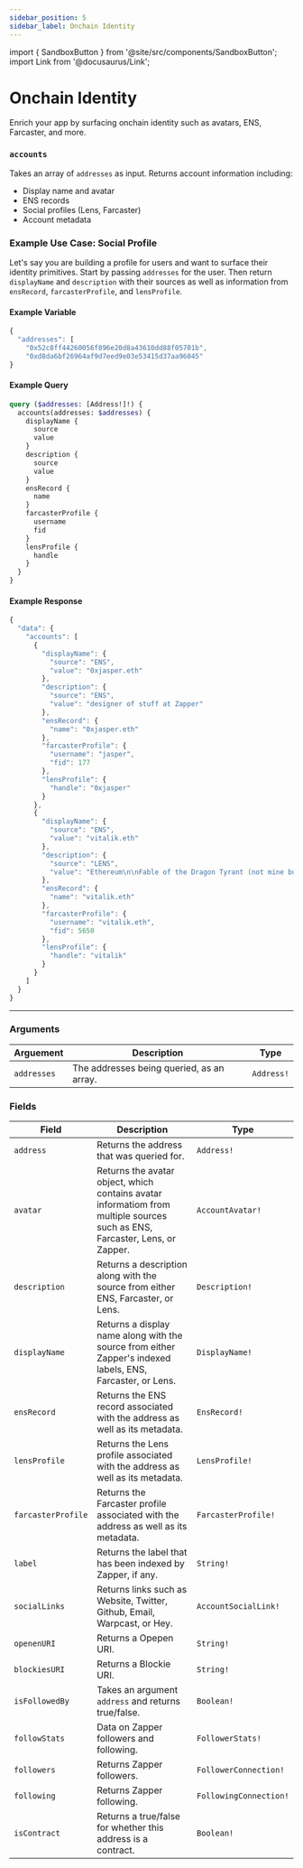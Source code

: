 ```yaml
---
sidebar_position: 5
sidebar_label: Onchain Identity
---
```


import { SandboxButton } from '@site/src/components/SandboxButton';
import Link from '@docusaurus/Link';

# Onchain Identity

Enrich your app by surfacing onchain identity such as avatars, ENS, Farcaster, and more.

### `accounts`

Takes an array of `addresses` as input. Returns account information including:

- Display name and avatar
- ENS records
- Social profiles (Lens, Farcaster)
- Account metadata

### Example Use Case: Social Profile

Let's say you are building a profile for users and want to surface their identity primitives. Start by passing `addresses` for the user. Then return `displayName` and `description` with their sources as well as information from `ensRecord`, `farcasterProfile`, and `lensProfile`.

#### Example Variable

```js
{
  "addresses": [
    "0x52c8ff44260056f896e20d8a43610dd88f05701b",
    "0xd8da6bf26964af9d7eed9e03e53415d37aa96045"
}
```

#### Example Query

```graphql
query ($addresses: [Address!]!) {
  accounts(addresses: $addresses) {
    displayName {
      source
      value
    }
    description {
      source
      value
    }
    ensRecord {
      name
    }
    farcasterProfile {
      username
      fid
    }
    lensProfile {
      handle
    }
  }
}
```

#### Example Response

```js
{
  "data": {
    "accounts": [
      {
        "displayName": {
          "source": "ENS",
          "value": "0xjasper.eth"
        },
        "description": {
          "source": "ENS",
          "value": "designer of stuff at Zapper"
        },
        "ensRecord": {
          "name": "0xjasper.eth"
        },
        "farcasterProfile": {
          "username": "jasper",
          "fid": 177
        },
        "lensProfile": {
          "handle": "0xjasper"
        }
      },
      {
        "displayName": {
          "source": "ENS",
          "value": "vitalik.eth"
        },
        "description": {
          "source": "LENS",
          "value": "Ethereum\n\nFable of the Dragon Tyrant (not mine but it's important): https://www.youtube.com/watch?v=cZYNADOHhVY\n\nAbolish daylight savings time and leap seconds"
        },
        "ensRecord": {
          "name": "vitalik.eth"
        },
        "farcasterProfile": {
          "username": "vitalik.eth",
          "fid": 5650
        },
        "lensProfile": {
          "handle": "vitalik"
        }
      }
    ]
  }
}

```

<SandboxButton/>

---

### Arguments

| Arguement   | Description                               | Type       |
| ----------- | ----------------------------------------- | ---------- |
| `addresses` | The addresses being queried, as an array. | `Address!` |

### Fields

| Field              | Description                                                                                                                 | Type                   |
| ------------------ | --------------------------------------------------------------------------------------------------------------------------- | ---------------------- |
| `address`          | Returns the address that was queried for.                                                                                   | `Address!`             |
| `avatar`           | Returns the avatar object, which contains avatar informatiom from multiple sources such as ENS, Farcaster, Lens, or Zapper. | `AccountAvatar!`       |
| `description`      | Returns a description along with the source from either ENS, Farcaster, or Lens.                                            | `Description!`         |
| `displayName`      | Returns a display name along with the source from either Zapper's indexed labels, ENS, Farcaster, or Lens.                  | `DisplayName!`         |
| `ensRecord`        | Returns the ENS record associated with the address as well as its metadata.                                                 | `EnsRecord!`           |
| `lensProfile`      | Returns the Lens profile associated with the address as well as its metadata.                                               | `LensProfile!`         |
| `farcasterProfile` | Returns the Farcaster profile associated with the address as well as its metadata.                                          | `FarcasterProfile!`    |
| `label`            | Returns the label that has been indexed by Zapper, if any.                                                                  | `String!`              |
| `socialLinks`      | Returns links such as Website, Twitter, Github, Email, Warpcast, or Hey.                                                    | `AccountSocialLink!`   |
| `openenURI`        | Returns a Opepen URI.                                                                                                       | `String!`              |
| `blockiesURI`      | Returns a Blockie URI.                                                                                                      | `String!`              |
| `isFollowedBy`     | Takes an argument `address` and returns true/false.                                                                         | `Boolean!`             |
| `followStats`      | Data on Zapper followers and following.                                                                                     | `FollowerStats!`       |
| `followers`        | Returns Zapper followers.                                                                                                   | `FollowerConnection!`  |
| `following`        | Returns Zapper following.                                                                                                   | `FollowingConnection!` |
| `isContract`       | Returns a true/false for whether this address is a contract.                                                                | `Boolean!`             |
